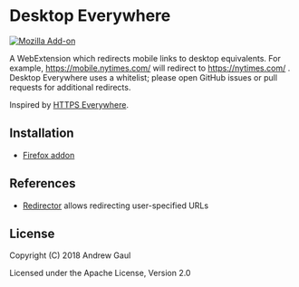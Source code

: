 # Desktop Everywhere

[![Mozilla Add-on](https://img.shields.io/amo/d/desktop-everywhere.svg)](https://addons.mozilla.org/en-US/firefox/addon/desktop-everywhere/statistics/)

A WebExtension which redirects mobile links to desktop equivalents.  For
example, https://mobile.nytimes.com/ will redirect to https://nytimes.com/ .
Desktop Everywhere uses a whitelist; please open GitHub issues or pull requests
for additional redirects.

Inspired by [HTTPS Everywhere](https://www.eff.org/https-everywhere).

## Installation

* [Firefox addon](https://addons.mozilla.org/en-US/firefox/addon/desktop-everywhere/)

## References

* [Redirector](https://addons.mozilla.org/en-US/firefox/addon/redirector/)
  allows redirecting user-specified URLs

## License

Copyright (C) 2018 Andrew Gaul

Licensed under the Apache License, Version 2.0

